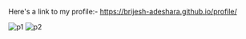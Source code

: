 
Here's a link to my profile:-
https://brijesh-adeshara.github.io/profile/

![p1](https://github.com/Brijesh-Adeshara/PG_FINDER_SYSTEM_IN_BLOCKCHAIN/assets/127421200/5571b4e1-d29b-4b4e-9558-d891d16ef9a5)
![p2](https://github.com/Brijesh-Adeshara/PG_FINDER_SYSTEM_IN_BLOCKCHAIN/assets/127421200/ca86b174-65f9-43ea-b697-db2431c72219)
